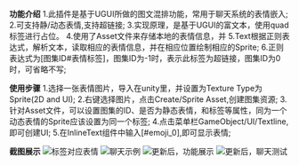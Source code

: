 ﻿**功能介绍**
1.此插件是基于UGUI所做的图文混排功能，常用于聊天系统的表情嵌入;
2.可支持静/动态表情,支持超链接;
3.实现原理，是基于UGUI的富文本，使用quad标签进行占位。
4.使用了Asset文件来存储本地的表情信息，并
5.Text根据正则表达式，解析文本，读取相应的表情信息，并在相应位置绘制相应的Sprite;
6.正则表达式为[图集ID#表情标签]，图集ID为-1时，表示此标签为超链接，图集ID为0时，可省略不写;

**使用步骤**
1.选择一张表情图片，导入在unity里，并设置为Texture Type为Sprite(2D and UI);
2.右键选择图片，点击Create/Sprite Asset,创建图集资源;
3.针对Asset文件，可以设置图集的ID、是否为静态表情，和标签等属性，同为一个动态表情的Sprite应该设置为同一个标签;
4.点击菜单栏GameObject/UI/Textline,即可创建UI;
5.在InlineText组件中输入[#emoji_0],即可显示表情;

**截图展示**
![ 标签对应表情](https://github.com/coding2233/TextInlineSprite/blob/master/ShotScreens/tw04_01.gif)
![聊天示例](https://github.com/coding2233/TextInlineSprite/blob/master/ShotScreens/tw04_02.gif)
![更新后，功能展示](https://github.com/coding2233/TextInlineSprite/blob/master/ShotScreens/text01.gif)
![更新后，聊天测试](https://github.com/coding2233/TextInlineSprite/blob/master/ShotScreens/text02.jpg)
